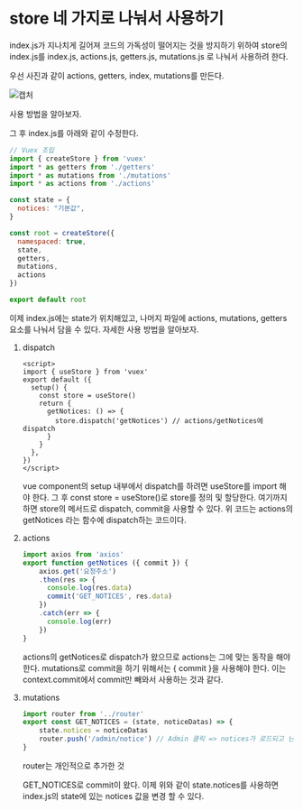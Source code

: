 # store 네 가지로 나눠서 사용하기

index.js가 지나치게 길어져 코드의 가독성이 떨어지는 것을 방지하기 위하여 store의 index.js를 index.js, actions.js, getters.js, mutations.js 로 나눠서 사용하려 한다.



우선 사진과 같이 actions, getters, index, mutations를 만든다.

![캡처](C:\Users\multicampus\Desktop\개발과정\캡처.PNG)

사용 방법을 알아보자.

그 후 index.js를 아래와 같이 수정한다.

```js
// Vuex 조립
import { createStore } from 'vuex'
import * as getters from './getters'
import * as mutations from './mutations'
import * as actions from './actions'

const state = {
  notices: "기본값",
}

const root = createStore({
  namespaced: true,
  state,
  getters,
  mutations,
  actions
})

export default root
```

이제 index.js에는 state가 위치해있고, 나머지 파일에 actions, mutations, getters 요소를 나눠서 담을 수 있다. 자세한 사용 방법을 알아보자.



1) dispatch

   ```vue
   <script>
   import { useStore } from 'vuex'
   export default ({
     setup() {
       const store = useStore()
       return {
         getNotices: () => {
           store.dispatch('getNotices') // actions/getNotices에 dispatch
         }
       }
     },
   })
   </script>
   ```

   vue component의 setup 내부에서 dispatch를 하려면 useStore를 import 해야 한다. 그 후 const store = useStore()로 store를 정의 및 할당한다. 여기까지 하면 store의 메서드로 dispatch, commit을 사용할 수 있다. 위 코드는 actions의 getNotices 라는 함수에 dispatch하는 코드이다.

   

2) actions

   ```js
   import axios from 'axios'
   export function getNotices ({ commit }) {
       axios.get('요청주소')
       .then(res => {
         console.log(res.data)
         commit('GET_NOTICES', res.data)
       })
       .catch(err => {
         console.log(err)
       })
   }
   ```

   actions의 getNotices로 dispatch가 왔으므로 actions는 그에 맞는 동작을 해야 한다. mutations로 commit을 하기 위해서는 { commit }을 사용해야 한다. 이는 context.commit에서 commit만 빼와서 사용하는 것과 같다.

   

3) mutations

   ```js
   import router from '../router'
   export const GET_NOTICES = (state, noticeDatas) => {
       state.notices = noticeDatas
       router.push('/admin/notice') // Admin 클릭 => notices가 로드되고 난 후에 notice 페이지로 push
   }
   ```

   router는 개인적으로 추가한 것

   GET_NOTICES로 commit이 왔다. 이제 위와 같이 state.notices를 사용하면 index.js의 state에 있는 notices 값을 변경 할 수 있다.

